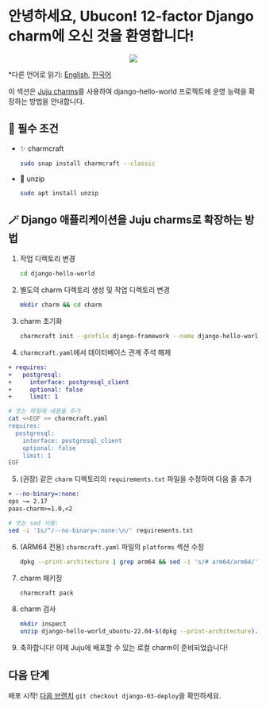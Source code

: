 # 안녕하세요, Ubucon! 12-factor Django charm에 오신 것을 환영합니다!

<p align="center">
    <img src="https://res.cloudinary.com/canonical/image/fetch/f_auto,q_auto,fl_sanitize,c_fill,w_200,h_200/https://api.charmhub.io/api/v1/media/download/charm_g5MbnEy7wX7GTPtr20TcB16YCvXXZu2Y_icon_e08d61629f52f85dd79e8222b8b2360a7377af42e1a0f22fceca778ec3226d7c.png">
</p>

\*다른 언어로 읽기: [English](README.md), [한국어](README.ko.md)

이 섹션은 [Juju charms](https://juju.is/)를 사용하여 django-hello-world 프로젝트에 운영 능력을 확장하는 방법을 안내합니다.

## 📝 필수 조건

- ✨ charmcraft
  ```bash
  sudo snap install charmcraft --classic
  ```
- 📂 unzip
  ```bash
  sudo apt install unzip
  ```

## 🪄 Django 애플리케이션을 Juju charms로 확장하는 방법

1. 작업 디렉토리 변경
   ```bash
   cd django-hello-world
   ```
2. 별도의 charm 디렉토리 생성 및 작업 디렉토리 변경
   ```bash
   mkdir charm && cd charm
   ```
3. charm 초기화
   ```bash
   charmcraft init --profile django-framework --name django-hello-world
   ```
4. `charmcraft.yaml`에서 데이터베이스 관계 주석 해제

```diff
+ requires:
+   postgresql:
+     interface: postgresql_client
+     optional: false
+     limit: 1
```

```bash
# 또는 파일에 내용을 추가
cat <<EOF >> charmcraft.yaml
requires:
  postgresql:
    interface: postgresql_client
    optional: false
    limit: 1
EOF
```

5. (권장) 같은 `charm` 디렉토리의 `requirements.txt` 파일을 수정하여 다음 줄 추가

```diff
+ --no-binary=:none:
ops ~= 2.17
paas-charm>=1.0,<2
```

```bash
# 또는 sed 사용:
sed -i '1s/^/--no-binary=:none:\n/' requirements.txt
```

6. (ARM64 전용) `charmcraft.yaml` 파일의 `platforms` 섹션 수정
   ```bash
   dpkg --print-architecture | grep arm64 && sed -i 's/# arm64/arm64/' charmcraft.yaml
   ```
7. charm 패키징
   ```bash
   charmcraft pack
   ```
8. charm 검사
   ```bash
   mkdir inspect
   unzip django-hello-world_ubuntu-22.04-$(dpkg --print-architecture).charm -d inspect
   ```
9. 축하합니다! 이제 Juju에 배포할 수 있는 로컬 charm이 준비되었습니다!

## 다음 단계

배포 시작! [다음 브랜치](https://github.com/yanksyoon/hello-ubucon/tree/django-03-deploy) `git checkout django-03-deploy`을 확인하세요.
